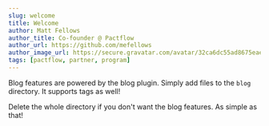 ```yaml
---
slug: welcome
title: Welcome
author: Matt Fellows
author_title: Co-founder @ Pactflow
author_url: https://github.com/mefellows
author_image_url: https://secure.gravatar.com/avatar/32ca6dc55ad8675eaea178f42926f608
tags: [pactflow, partner, program]
---
```


Blog features are powered by the blog plugin. Simply add files to the `blog` directory. It supports tags as well!

Delete the whole directory if you don't want the blog features. As simple as that!
